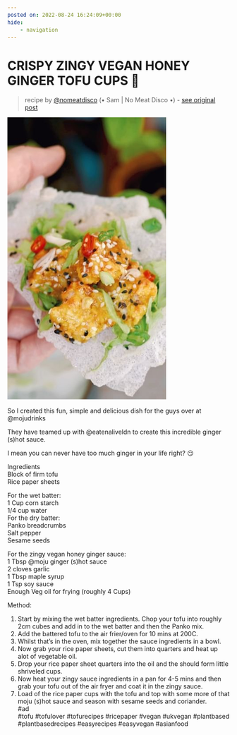 ```yaml
---
posted on: 2022-08-24 16:24:09+00:00
hide:
    - navigation
---
```


# CRISPY ZINGY VEGAN HONEY GINGER TOFU CUPS 🥬  

> recipe by [@nomeatdisco](https://www.instagram.com/nomeatdisco/) 
(• Sam | No Meat Disco •) - [see original post](https://instagram.com/p/Chphig5q9nC)

![](../img/nomeatdisco_24-08-2022_1608.png)

  
So I created this fun, simple and delicious dish for the guys over at @mojudrinks   
  
They have teamed up with @eatenaliveldn to create this incredible ginger (s)hot sauce.   
  
I mean you can never have too much ginger in your life right? 😏  
  
Ingredients  
Block of firm tofu   
Rice paper sheets  
  
For the wet batter:  
1 Cup corn starch  
1/4 cup water  
For the dry batter:   
Panko breadcrumbs  
Salt pepper  
Sesame seeds  
  
For the zingy vegan honey ginger sauce:  
1 Tbsp @moju ginger (s)hot sauce   
2 cloves garlic  
1 Tbsp maple syrup  
1 Tsp soy sauce  
Enough Veg oil for frying (roughly 4 Cups)  
  
Method:  
1. Start by mixing the wet batter ingredients. Chop your tofu into roughly 2cm cubes and add in to the wet batter and then the Panko mix.  
2. Add the battered tofu to the air frier/oven for 10 mins at 200C.   
3. Whilst that’s in the oven, mix together the sauce ingredients in a bowl.  
4. Now grab your rice paper sheets, cut them into quarters and heat up alot of vegetable oil.  
5. Drop your rice paper sheet quarters into the oil and the should form little shriveled cups.  
6. Now heat your zingy sauce ingredients in a pan for 4-5 mins and then grab your tofu out of the air fryer and coat it in the zingy sauce.  
7. Load of the rice paper cups with the tofu and top with some more of that moju (s)hot sauce and season with sesame seeds and coriander.   
\#ad   
\#tofu \#tofulover \#tofurecipes \#ricepaper \#vegan \#ukvegan \#plantbased \#plantbasedrecipes \#easyrecipes \#easyvegan \#asianfood   